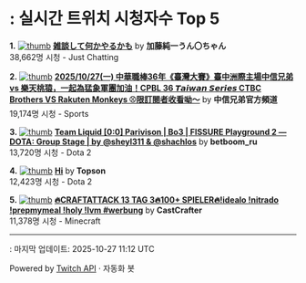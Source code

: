 # : 실시간 트위치 시청자수 Top 5

**1.** [![thumb](https://static-cdn.jtvnw.net/previews-ttv/live_user_kato_junichi0817-320x180.jpg)](https://twitch.tv/加藤純一うん〇ちゃん)
**[雑談して何かやるかも](https://twitch.tv/加藤純一うん〇ちゃん)** by **加藤純一うん〇ちゃん**<br>38,662명 시청  - Just Chatting

**2.** [![thumb](https://static-cdn.jtvnw.net/previews-ttv/live_user_brothers_baseball-320x180.jpg)](https://twitch.tv/中信兄弟官方頻道)
**[2025/10/27(一) 中華職棒36年《臺灣大賽》臺中洲際主場中信兄弟 vs 樂天桃猿，一起為猛象軍團加油！CPBL 36 𝙏𝙖𝙞𝙬𝙖𝙣 𝙎𝙚𝙧𝙞𝙚𝙨  CTBC Brothers VS Rakuten Monkeys ⚾️限訂閱者收看呦～](https://twitch.tv/中信兄弟官方頻道)** by **中信兄弟官方頻道**<br>19,174명 시청  - Sports

**3.** [![thumb](https://static-cdn.jtvnw.net/previews-ttv/live_user_betboom_ru-320x180.jpg)](https://twitch.tv/betboom_ru)
**[Team Liquid [0:0] Parivison | Bo3 | FISSURE Playground 2 — DOTA: Group Stage | by @sheyl311 & @shachlos](https://twitch.tv/betboom_ru)** by **betboom_ru**<br>13,720명 시청  - Dota 2

**4.** [![thumb](https://static-cdn.jtvnw.net/previews-ttv/live_user_topson-320x180.jpg)](https://twitch.tv/Topson)
**[Hi](https://twitch.tv/Topson)** by **Topson**<br>12,423명 시청  - Dota 2

**5.** [![thumb](https://static-cdn.jtvnw.net/previews-ttv/live_user_castcrafter-320x180.jpg)](https://twitch.tv/CastCrafter)
**[🔥CRAFTATTACK 13 TAG 3🔥100+ SPIELER🔥!idealo !nitrado !prepmymeal !holy !lvm #werbung](https://twitch.tv/CastCrafter)** by **CastCrafter**<br>11,378명 시청  - Minecraft


---
: 마지막 업데이트: 2025-10-27 11:12 UTC

Powered by [Twitch API](https://dev.twitch.tv/docs/api/reference) · 자동화 봇